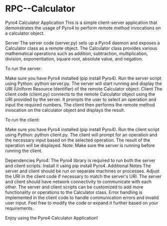 # RPC--Calculator
Pyro4 Calculator Application
This is a simple client-server application that demonstrates the usage of Pyro4 to perform remote method invocations on a calculator object.

Server
The server code (server.py) sets up a Pyro4 daemon and exposes a Calculator class as a remote object. The Calculator class provides various mathematical operations such as addition, subtraction, multiplication, division, exponentiation, square root, absolute value, and negation.

To run the server:

Make sure you have Pyro4 installed (pip install Pyro4).
Run the server script using Python: python server.py.
The server will start running and display the URI (Uniform Resource Identifier) of the remote Calculator object.
Client
The client code (client.py) connects to the remote Calculator object using the URI provided by the server. It prompts the user to select an operation and input the required numbers. The client then performs the remote method invocation on the calculator object and displays the result.

To run the client:

Make sure you have Pyro4 installed (pip install Pyro4).
Run the client script using Python: python client.py.
The client will prompt for an operation and the necessary input based on the selected operation.
The result of the operation will be displayed.
Note: Make sure the server is running before running the client.

Dependencies
Pyro4: The Pyro4 library is required to run both the server and client scripts. Install it using pip install Pyro4.
Additional Notes
The server and client should be run on separate machines or processes. Adjust the URI in the client code if necessary to match the server's URI.
The server and client should have network connectivity to communicate with each other.
The server and client scripts can be customized to add more functionality or operations to the Calculator class.
Error handling is implemented in the client code to handle communication errors and invalid user input.
Feel free to modify the code or expand it further based on your requirements.

Enjoy using the Pyro4 Calculator Application!
